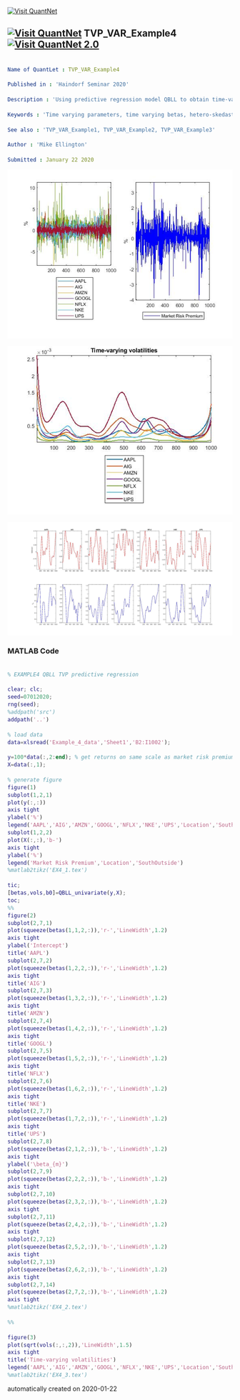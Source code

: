 [<img src="https://github.com/QuantLet/Styleguide-and-FAQ/blob/master/pictures/banner.png" width="888" alt="Visit QuantNet">](http://quantlet.de/)

## [<img src="https://github.com/QuantLet/Styleguide-and-FAQ/blob/master/pictures/qloqo.png" alt="Visit QuantNet">](http://quantlet.de/) **TVP_VAR_Example4** [<img src="https://github.com/QuantLet/Styleguide-and-FAQ/blob/master/pictures/QN2.png" width="60" alt="Visit QuantNet 2.0">](http://quantlet.de/)

```yaml

Name of QuantLet : TVP_VAR_Example4

Published in : 'Haindorf Seminar 2020'

Description : 'Using predictive regression model QBLL to obtain time-varying betas, and time-varying volatility'

Keywords : 'Time varying parameters, time varying betas, hetero-skedastic, Bayesian, predictive regression, QBLL'

See also : 'TVP_VAR_Example1, TVP_VAR_Example2, TVP_VAR_Example3'

Author : 'Mike Ellington'

Submitted : January 22 2020
```

![Picture1](Stocks_returns.jpg)

![Picture2](Time_varying_volatilities_stocks.jpg)

![Picture3](time_varying_betas.jpg)

### MATLAB Code
```matlab

% EXAMPLE4 QBLL TVP predictive regression

clear; clc;
seed=07012020;
rng(seed);
%addpath('src')
addpath('..')

% load data
data=xlsread('Example_4_data','Sheet1','B2:I1002');

y=100*data(:,2:end); % get returns on same scale as market risk premium.
X=data(:,1);

% generate figure
figure(1)
subplot(1,2,1)
plot(y(:,:))
axis tight
ylabel('%')
legend('AAPL','AIG','AMZN','GOOGL','NFLX','NKE','UPS','Location','SouthOutside')
subplot(1,2,2)
plot(X(:,:),'b-')
axis tight
ylabel('%')
legend('Market Risk Premium','Location','SouthOutside')
%matlab2tikz('EX4_1.tex')

tic;
[betas,vols,b0]=QBLL_univariate(y,X);
toc;
%%
figure(2)
subplot(2,7,1)
plot(squeeze(betas(1,1,2,:)),'r-','LineWidth',1.2)
axis tight
ylabel('Intercept')
title('AAPL')
subplot(2,7,2)
plot(squeeze(betas(1,2,2,:)),'r-','LineWidth',1.2)
axis tight
title('AIG')
subplot(2,7,3)
plot(squeeze(betas(1,3,2,:)),'r-','LineWidth',1.2)
axis tight
title('AMZN')
subplot(2,7,4)
plot(squeeze(betas(1,4,2,:)),'r-','LineWidth',1.2)
axis tight
title('GOOGL')
subplot(2,7,5)
plot(squeeze(betas(1,5,2,:)),'r-','LineWidth',1.2)
axis tight
title('NFLX')
subplot(2,7,6)
plot(squeeze(betas(1,6,2,:)),'r-','LineWidth',1.2)
axis tight
title('NKE')
subplot(2,7,7)
plot(squeeze(betas(1,7,2,:)),'r-','LineWidth',1.2)
axis tight
title('UPS')
subplot(2,7,8)
plot(squeeze(betas(2,1,2,:)),'b-','LineWidth',1.2)
axis tight
ylabel('\beta_{m}')
subplot(2,7,9)
plot(squeeze(betas(2,2,2,:)),'b-','LineWidth',1.2)
axis tight
subplot(2,7,10)
plot(squeeze(betas(2,3,2,:)),'b-','LineWidth',1.2)
axis tight
subplot(2,7,11)
plot(squeeze(betas(2,4,2,:)),'b-','LineWidth',1.2)
axis tight
subplot(2,7,12)
plot(squeeze(betas(2,5,2,:)),'b-','LineWidth',1.2)
axis tight
subplot(2,7,13)
plot(squeeze(betas(2,6,2,:)),'b-','LineWidth',1.2)
axis tight
subplot(2,7,14)
plot(squeeze(betas(2,7,2,:)),'b-','LineWidth',1.2)
axis tight
%matlab2tikz('EX4_2.tex')

%%

figure(3)
plot(sqrt(vols(:,:,2)),'LineWidth',1.5)
axis tight
title('Time-varying volatilities')
legend('AAPL','AIG','AMZN','GOOGL','NFLX','NKE','UPS','Location','SouthOutside')
%matlab2tikz('EX4_3.tex')

```

automatically created on 2020-01-22